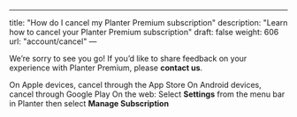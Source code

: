 ---
title: "How do I cancel my Planter Premium subscription"
description: "Learn how to cancel your Planter Premium subscription"
draft: false
weight: 606
url: "account/cancel"
—

We’re sorry to see you go! If you’d like to share feedback on your experience with Planter Premium, please **contact us**.

On Apple devices, cancel through the App Store
On Android devices, cancel through Google Play
On the web: Select **Settings** from the menu bar in Planter then select **Manage Subscription**
